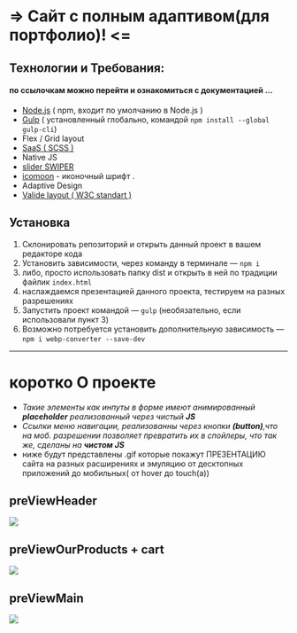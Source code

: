 #               =>  Сайт с полным адаптивом(для портфолио)! <=
## Технологии и Требования: 
#### по ссылочкам можно перейти и ознакомиться с документацией ...
 * [Node.js](https://nodejs.org/en/) ( npm, входит по умолчанию в Node.js )
 * [Gulp](https://gulpjs.com/docs/en/getting-started/quick-start) ( установленный глобально, командой `npm install --global gulp-cli`)
 * Flex / Grid layout
 * [SaaS ( SCSS )](https://sass-scss.ru/guide/)
 * Native JS 
 * [slider SWIPER](https://swiperjs.com/)
 * [icomoon](https://icomoon.io/) - иконочный шрифт .
 * Adaptive Design
 * [Valide layout ( W3C standart )](https://www.w3.org/)
 
## Установка 
1. Склонировать репозиторий и открыть данный проект в вашем редакторе кода
2. Установить зависимости, через команду в терминале — `npm i`
3. либо, просто использовать папку dist и открыть в ней по традиции файлик `index.html`
4. наслаждаемся презентацией данного проекта, тестируем на разных разрешениях
5. Запустить проект командой — `gulp` (необязательно, если использовали пункт 3)
6. Возможно потребуется установить дополнительную зависимость — `npm i webp-converter --save-dev`
***
# коротко О проекте
* _Такие элементы как инпуты в форме имеют анимированный ___placeholder___ реализованный через чистый ___JS____
* _Ссылки меню навигации, реализованны через кнопки __(button)__,что на моб. разрешении позволяет превратить их в спойлеры, что так же, сделаны на ___чистом JS____
* ниже будут представлены .gif которые покажут ПРЕЗЕНТАЦИЮ сайта на разных расширениях и эмуляцию от десктопных приложений до мобильных( от hover до touch(a))
## preViewHeader
 ![](https://github.com/Hennadii-Chikunov/_test-project/blob/main/%23src/img/preView/Header.gif)
## preViewOurProducts + cart
 ![](https://github.com/Hennadii-Chikunov/_test-project/blob/main/%23src/img/preView/OurProducts.gif)
 ## preViewMain
 ![](https://github.com/Hennadii-Chikunov/_test-project/blob/main/%23src/img/preView/main.gif)
